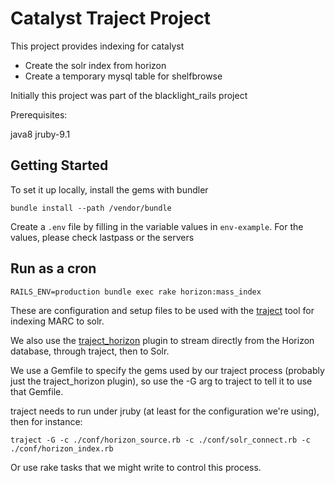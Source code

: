# Catalyst Traject Project

This project provides indexing for catalyst
- Create the solr index from horizon
- Create a temporary mysql table for shelfbrowse

Initially this project was part of the blacklight_rails project

Prerequisites: 

java8
jruby-9.1

## Getting Started

To set it up locally, install the gems with bundler

```
bundle install --path /vendor/bundle
```

Create a `.env` file by filling in the variable values in `env-example`. For the values, please check lastpass or the servers

## Run as a cron 

```
RAILS_ENV=production bundle exec rake horizon:mass_index
```

These are configuration and setup files to be used with the
[traject](http://github.com/jrochkind/traject) tool for
indexing MARC to solr.

We also use the [traject_horizon](http://github.com/jrochkind/traject_horizon)
plugin to stream directly from the Horizon database, through traject,
then to Solr.

We use a Gemfile to specify the gems used by our traject process
(probably just the traject_horizon plugin), so use the -G arg
to traject to tell it to use that Gemfile.

traject needs to run under jruby (at least for the configuration we're using),
then for instance:

```
traject -G -c ./conf/horizon_source.rb -c ./conf/solr_connect.rb -c ./conf/horizon_index.rb
```

Or use rake tasks that we might write to control this process.
